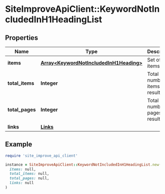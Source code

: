 # SiteImproveApiClient::KeywordNotIncludedInH1HeadingList

## Properties

| Name | Type | Description | Notes |
| ---- | ---- | ----------- | ----- |
| **items** | [**Array&lt;KeywordNotIncludedInH1Heading&gt;**](KeywordNotIncludedInH1Heading.md) | Set of items. |  |
| **total_items** | **Integer** | Total number of items in result set. |  |
| **total_pages** | **Integer** | Total number of pages in result set. |  |
| **links** | [**Links**](Links.md) |  | [optional] |

## Example

```ruby
require 'site_improve_api_client'

instance = SiteImproveApiClient::KeywordNotIncludedInH1HeadingList.new(
  items: null,
  total_items: null,
  total_pages: null,
  links: null
)
```

